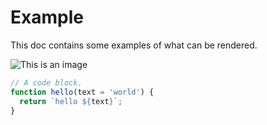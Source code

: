 # Example

This doc contains some examples of what can be rendered.

![This is an image](/mountains-6993e4de24.png)

```js
// A code block.
function hello(text = 'world') {
  return `hello ${text}`;
}
```
